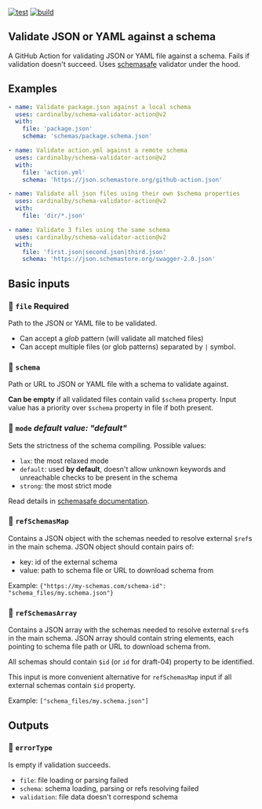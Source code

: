[![test](https://github.com/cardinalby/schema-validator-action/actions/workflows/test.yml/badge.svg)](https://github.com/cardinalby/schema-validator-action/actions/workflows/test.yml)
[![build](https://github.com/cardinalby/schema-validator-action/actions/workflows/build.yml/badge.svg)](https://github.com/cardinalby/jschema-validator-action/actions/workflows/build.yml)

## Validate JSON or YAML against a schema

A GitHub Action for validating JSON or YAML file against a schema. 
Fails if validation doesn't succeed. Uses 
[schemasafe](https://github.com/ExodusMovement/schemasafe) validator under the hood.

## Examples

```yaml
- name: Validate package.json against a local schema
  uses: cardinalby/schema-validator-action@v2
  with:
    file: 'package.json'
    schema: 'schemas/package.schema.json'
```

```yaml
- name: Validate action.yml against a remote schema
  uses: cardinalby/schema-validator-action@v2
  with:
    file: 'action.yml'
    schema: 'https://json.schemastore.org/github-action.json'
```

```yaml
- name: Validate all json files using their own $schema properties
  uses: cardinalby/schema-validator-action@v2
  with:
    file: 'dir/*.json'
```

```yaml
- name: Validate 3 files using the same schema
  uses: cardinalby/schema-validator-action@v2
  with:
    file: 'first.json|second.json|third.json'
    schema: 'https://json.schemastore.org/swagger-2.0.json'
```

## Basic inputs

### 🔸 `file` **Required**
Path to the JSON or YAML file to be validated.

* Can accept a _glob_ pattern (will validate all matched files)
* Can accept multiple files (or glob patterns) separated by `|` symbol.

### 🔸 `schema`
Path or URL to JSON or YAML file with a schema to validate against.

**Can be empty** if all validated files contain valid `$schema` property.
Input value has a priority over `$schema` property in file if both present. 

### 🔸 `mode` _default value: "default"_
Sets the strictness of the schema compiling. Possible values:
- `lax`: the most relaxed mode
- `default`: used **by default**, doesn't allow unknown keywords and unreachable checks to be present in the schema 
- `strong`: the most strict mode

Read details in [schemasafe documentation](https://github.com/ExodusMovement/schemasafe/blob/master/doc/Options.md).

### 🔸 `refSchemasMap`
Contains a JSON object with the schemas needed to resolve external `$ref`s in the main schema. 
JSON object should contain pairs of:
 - key: id of the external schema
 - value: path to schema file or URL to download schema from

Example: `{"https://my-schemas.com/schema-id": "schema_files/my.schema.json"}`

### 🔸 `refSchemasArray`
Contains a JSON array with the schemas needed to resolve external `$ref`s in the main schema.
JSON array should contain string elements, each pointing to schema file path or URL to download schema from.

All schemas should contain `$id` (or `id` for draft-04) property to be identified.

This input is more convenient alternative for `refSchemasMap` input if all external schemas
contain `$id` property.

Example: `["schema_files/my.schema.json"]`

## Outputs

### 🔹 `errorType`
Is empty if validation succeeds.
* `file`: file loading or parsing failed
* `schema`: schema loading, parsing or refs resolving failed
* `validation`: file data doesn't correspond schema